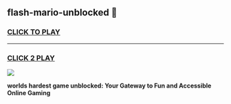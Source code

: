 
## flash-mario-unblocked 👋
<h3>
<a href="https://premium.freeplayer.one?title=flash-mario-unblocked&ref=14F">CLICK TO PLAY</a></h3>
<hr>

<h3>
<a href="https://premium.freeplayer.one?title=flash-mario-unblocked&ref=14F">CLICK 2 PLAY</a>
  
</h3>

<a href="https://premium.freeplayer.one?title=flash-mario-unblocked&ref=12F/"><img src="https://clearcache.store/games.png"></a>


**worlds hardest game unblocked: Your Gateway to Fun and Accessible Online Gaming**
